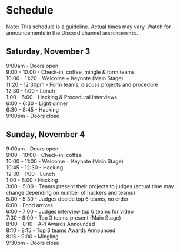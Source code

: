 # Schedule

Note: This schedule is a guideline. Actual times may vary. Watch for announcements in the Discord channel `announcements`.

## Saturday, November 3
9:00am - Doors open  
9:00 - 10:00 - Check-in, coffee, mingle & form teams  
10:00 - 11:20 - Welcome + Keynote (Main Stage)  
11:20 - 12:30pm - Form teams, discuss projects and procedure  
12:30 - 1:00 - Lunch  
1:00 - 6:00 - Hacking & Procedural Interviews  
6:00 - 6:30 - Light dinner  
6:30 - 8:45 - Hacking  
9:00pm - Doors close    

## Sunday, November 4
9:00am - Doors open  
9:00 - 10:00 - Check-in, coffee  
10:00 - 11:00 - Welcome + Keynote (Main Stage)  
10:45 - 12:30 - Hacking  
12:30 - 1:00 - Lunch  
1:00 - 6:00 - Hacking  
3:00 - 5:00 - Teams present their projects to judges (actual time may change depending on number of hackers and teams)  
5:00 - 5:30 - Judges decide top 6 teams, no order  
6:00 - Food arrives  
6:00 - 7:00 - Judges interview top 6 teams for video  
7:30 - 8:00 - Top 3 teams present (Main Stage)  
8:00 - 8:10 - API Awards Announced  
8:10 - 8:15 - Top 3 teams Awards Announced  
8:15 - 9:00 - Mingling  
9:30pm - Doors close  

